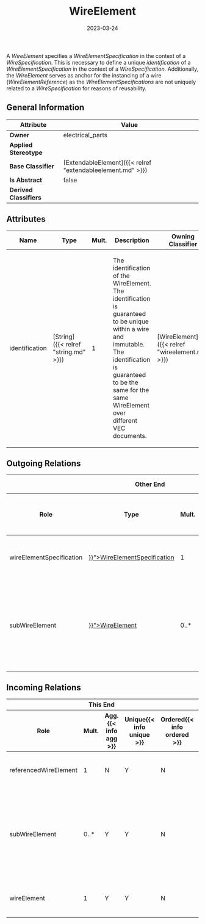 ﻿---
title: WireElement
toc: false
type: specs
date: "2023-03-24"
draft: false
specification: VEC
version: 2.0.2
documentType: "Recommendation"
elementType: Class
classes:
  - WireElement
menu_name: vec-2.0.2
---
<p> A <i>WireElement </i>specifies a <i>WireElementSpecification</i> in the context of a <i>WireSpecification</i>. This is necessary to define a unique <i>identification</i> of a <i>WireElementSpecification </i>in the context of a <i>WireSpecification. </i>Additionally, the <i>WireElement</i> serves as anchor for the instancing of a wire (<i>WireElementReference</i>) as the <i>WireElementSpecifications </i>are not uniquely related to a <i>WireSpecification</i> for reasons of reusability.      </p>

## General Information

| Attribute               | Value |
|-------------------------|-------|
| **Owner**               | electrical_parts |
| **Applied Stereotype**  |   |
| **Base Classifier**     | [ExtendableElement]({{< relref "extendableelement.md" >}})<br/>  |
| **Is Abstract**         | false |
| **Derived Classifiers** |   |

## Attributes
|  Name  |  Type  |  Mult.  |  Description  |  Owning Classifier  |
|--------|--------|---------|---------------|--------------|
|identification| [String]({{< relref "string.md" >}}) | 1 | <p> The identification of the WireElement. The identification is guaranteed to be unique within a wire and immutable. The identification is guaranteed to be the same for the same WireElement over different VEC documents.      </p> | [WireElement]({{< relref "wireelement.md" >}}) |

## Outgoing Relations
<table>
    <thead>
        <tr>
           <th colspan="6">Other End</th>
           <th colspan="1">This End</th>
           <th colspan="1">General</th>
        </tr>
        <tr>
           <th>Role</th>
           <th>Type</th>
           <th>Mult.</th>
           <th>Agg.{{< info agg >}}</th>
           <th>Unique{{< info unique >}}</th>
           <th>Ordered{{< info ordered >}}</th>
           <th>Mult.</th>
           <th>Description</th>
        </tr>
    <thead>
    <tbody>
    <tr>
        <td>wireElementSpecification</td>
        <td><a href="{{< relref "wireelementspecification.md" >}}">WireElementSpecification</a></td>
        <td>1</td>
        <td>N</td>
        <td>Y</td>
        <td>N</td>
        <td>0..*</td>
        <td><p> Reference the <i>WireElementSpecification </i>that is represented by the <i>WireElement.</i>      </p></td>
    </tr>
    <tr>
        <td>subWireElement</td>
        <td><a href="{{< relref "wireelement.md" >}}">WireElement</a></td>
        <td>0..*</td>
        <td>Y</td>
        <td>Y</td>
        <td>N</td>
        <td>0..1</td>
        <td><p> Defines the <i>subWireElements </i>of this <i>WireElement</i>. The <i>subWireElements </i>shall be consistent with the <i>subWireElementSpecifications</i> of the <i>WireElementSpecification </i>referenced by this <i>WireElement </i>and shall resemble that hierarchy.      </p></td>
    </tr>
    </tbody>
</table>

##  Incoming Relations
<table>
    <thead>
        <tr>
           <th colspan="5">This End</th>
           <th colspan="2">Other End</th>
           <th colspan="1">General</th>
        </tr>
        <tr>
           <th>Role</th>
           <th>Mult.</th>
           <th>Agg.{{< info agg >}}</th>
           <th>Unique{{< info unique >}}</th>
           <th>Ordered{{< info ordered >}}</th>
           <th>Type</th>
           <th>Mult.</th>
           <th>Description</th>
        </tr>
    <thead>
    <tbody>
    <tr>
        <td>referencedWireElement</td>
        <td>1</td>
        <td>N</td>
        <td>Y</td>
        <td>N</td>
        <td><a href="{{< relref "wireelementreference.md" >}}">WireElementReference</a></td>
        <td>0..*</td>
        <td><p> References the WireElement that is represented by the WireElementReference.      </p></td>
    </tr>
    <tr>
        <td>subWireElement</td>
        <td>0..*</td>
        <td>Y</td>
        <td>Y</td>
        <td>N</td>
        <td><a href="{{< relref "wireelement.md" >}}">WireElement</a></td>
        <td>0..1</td>
        <td><p> Defines the <i>subWireElements </i>of this <i>WireElement</i>. The <i>subWireElements </i>shall be consistent with the <i>subWireElementSpecifications</i> of the <i>WireElementSpecification </i>referenced by this <i>WireElement </i>and shall resemble that hierarchy.      </p></td>
    </tr>
    <tr>
        <td>wireElement</td>
        <td>1</td>
        <td>Y</td>
        <td>Y</td>
        <td>N</td>
        <td><a href="{{< relref "wirespecification.md" >}}">WireSpecification</a></td>
        <td>0..1</td>
        <td><p> Specifies the <i>WireElement</i> that represents the root of the <i>WireSpecification</i>.      </p></td>
    </tr>
    </tbody>
</table>



